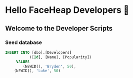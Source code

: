 # Hello FaceHeap Developers 👋

## Welcome to the Developer Scripts

### Seed database

```sql
INSERT INTO [dbo].[Developers]
           ([Id], [Name], [Popularity])
     VALUES
        (NEWID(), 'Bryden', 50),
	(NEWID(), 'Luke', 50)
```
